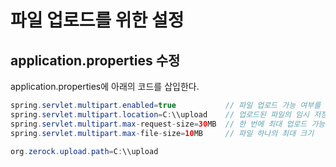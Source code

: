 # 파일 업로드를 위한 설정
## application.properties 수정
application.properties에 아래의 코드를 삽입한다.
```java
spring.servlet.multipart.enabled=true           // 파일 업로드 가능 여부를 선택
spring.servlet.multipart.location=C:\\upload    // 업로드된 파일의 임시 저장 경로
spring.servlet.multipart.max-request-size=30MB  // 한 번에 최대 업로드 가능 용량
spring.servlet.multipart.max-file-size=10MB     // 파일 하나의 최대 크기

org.zerock.upload.path=C:\\upload
```